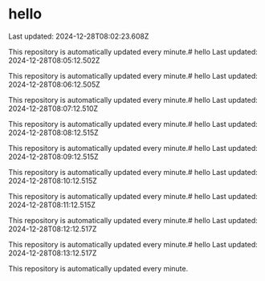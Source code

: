 # hello
Last updated: 2024-12-28T08:02:23.608Z

This repository is automatically updated every minute.# hello
Last updated: 2024-12-28T08:05:12.502Z

This repository is automatically updated every minute.# hello
Last updated: 2024-12-28T08:06:12.505Z

This repository is automatically updated every minute.# hello
Last updated: 2024-12-28T08:07:12.510Z

This repository is automatically updated every minute.# hello
Last updated: 2024-12-28T08:08:12.515Z

This repository is automatically updated every minute.# hello
Last updated: 2024-12-28T08:09:12.515Z

This repository is automatically updated every minute.# hello
Last updated: 2024-12-28T08:10:12.515Z

This repository is automatically updated every minute.# hello
Last updated: 2024-12-28T08:11:12.515Z

This repository is automatically updated every minute.# hello
Last updated: 2024-12-28T08:12:12.517Z

This repository is automatically updated every minute.# hello
Last updated: 2024-12-28T08:13:12.517Z

This repository is automatically updated every minute.